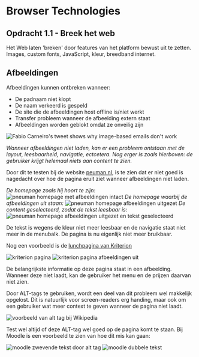 # Browser Technologies
## Opdracht 1.1 - Breek het web
Het Web laten 'breken' door features van het platform bewust uit te zetten. Images, custom fonts, JavaScript, kleur, breedband internet.

## Afbeeldingen
Afbeeldingen kunnen ontbreken wanneer:
- De padnaam niet klopt
- De naam verkeerd is gespeld
- De site die de afbeeldingen host offline is/niet werkt
- Transfer probleem wanneer de afbeelding extern staat
- Afbeeldingen worden geblokt omdat ze onveilig zijn

![Fabio Carneiro's tweet shows why image-based emails don't work](images/images.tweet.png)

_Wanneer afbeeldingen niet laden, kan er een probleem ontstaan met de layout, leesbaarheid, navigatie, ectcetera. Nog erger is zoals hierboven: de gebruiker krijgt helemaal niets aan content te zien._

Door dit te testen bij de website [peuman.nl](https://pneuman.nl), is te zien dat er niet goed is nagedacht over hoe de pagina eruit ziet wanneer afbeeldingen niet laden.

_De homepage zoals hij hoort te zijn:_
![pneuman homepage met afbeeldingen intact](images/pneuman.home.png)
_De homepage waarbij de afbeeldingen uit staan:_
![pneuman homepage afbeeldingen uitgezet](images/pneuman.home.disabled.png)
_De content geselecteerd, zodat de tekst leesbaar is:_
![pneuman homepage afbeeldingen uitgezet en tekst geselecteerd](images/pneuman.home.selected.png)

De tekst is wegens de kleur niet meer leesbaar en de navigatie staat niet meer in de menubalk. De pagina is nu eigenlijk niet meer bruikbaar. 

Nog een voorbeeld is de [lunchpagina van Kriterion](https://www.kriterion.nl/filmevenement/lunch)

![kriterion pagina](images/kriterion.aan.png)
![kriterion pagina afbeeldingen uit](images/kriterion.uit.png)

De belangrijkste informatie op deze pagina staat in een afbeelding. Wanneer deze niet laadt, kan de gebruiker het menu en de prijzen daarvan niet zien. 

Door ALT-tags te gebruiken, wordt een deel van dit probleem wel makkelijk opgelost. Dit is natuurlijk voor screen-readers erg handing, maar ook om een gebruiker wat meer context te geven wanneer de pagina niet laadt. 

![voorbeeld van alt tag bij Wikipedia](images/wikipedia.alttag.png)

Test wel altijd of deze ALT-tag wel goed op de pagina komt te staan. Bij Moodle is een voorbeeld te zien van hoe dit mis kan gaan:

![moodle zwevende tekst door alt tag](images/moodle.disabled.notes.png)
![moodle dubbele tekst](images/moodle.disabled.menu.png)


